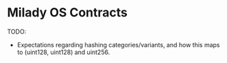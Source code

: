 # Milady OS Contracts

TODO:

* Expectations regarding hashing categories/variants, and how this maps to (uint128, uint128) and uint256.